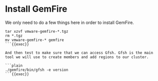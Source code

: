 # Install GemFire

We only need to do a few things here in order to install GemFire.

```plain
tar xzvf vmware-gemfire-*.tgz
rm *.tgz
mv vmware-gemfire-* gemfire
```{{exec}}

And then test to make sure that we can access Gfsh. Gfsh is the main tool we will use to create members and add regions to our cluster. 

```plain
./gemfire/bin/gfsh -e version
```{{exec}}
